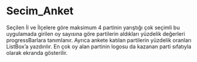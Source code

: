 # Secim_Anket
Seçilen İl ve İlçelere göre maksimum 4 partinin yarıştığı çok seçimli bu uygulamada girilen oy sayısına göre partilerin aldıkları yüzdelik değerleri progressBarlara tanımlanır. Ayrıca ankete katılan partilerin yüzdelik oranları  ListBox’a yazdırılır. En çok oy alan partinin logosu da kazanan parti sıfatıyla olarak ekranda gösterilir.
